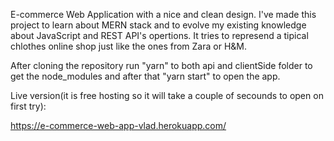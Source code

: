 E-commerce Web Application with a nice and clean design. I've made this project to learn about MERN stack and to evolve my existing knowledge about JavaScript and REST API's opertions.
It tries to represend a tipical chlothes online shop just like the ones from Zara or H&M.

After cloning the repository run "yarn" to both api and clientSide folder to get the node_modules and after that "yarn start" to open the app.

Live version(it is free hosting so it will take a couple of secounds to open on first try):

https://e-commerce-web-app-vlad.herokuapp.com/ 
